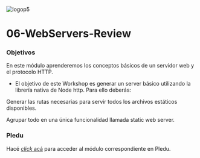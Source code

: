 

![logop5](https://p5-hall-of-fame.s3.amazonaws.com/p5logo.png)


# 06-WebServers-Review

### Objetivos

En este módulo aprenderemos los conceptos básicos de un servidor web y el protocolo HTTP.

- El objetivo de este Workshop es generar un server básico utilizando la librería nativa de Node http. Para ello deberás:

Generar las rutas necesarias para servir todos los archivos estáticos disponibles.

Agrupar todo en una única funcionalidad llamada static web server.

### Pledu

Hacé [_click_ acá](https://pledu.plataforma5.la/bootcamp/06---web-servers/objetivos-b0fecd86) para acceder al módulo correspondiente en Pledu.
